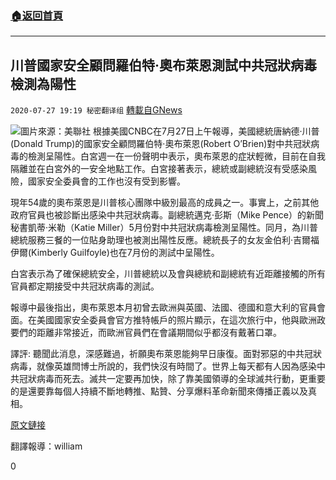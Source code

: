###  [:house:返回首頁](https://github.com/ourhimalayas/txt)
---

## 川普國家安全顧問羅伯特·奧布萊恩測試中共冠狀病毒檢測為陽性
`2020-07-27 19:19 秘密翻译组` [轉載自GNews](https://gnews.org/zh-hant/277824/)

![](https://s3.amazonaws.com/gnews-media-offload/wp-content/uploads/2020/07/27152029/d47056f7380b28a71fd51b5e78ab2b3f.jpg)圖片來源：美聯社
根據美國CNBC在7月27日上午報導，美國總統唐納德·川普(Donald Trump)的國家安全顧問羅伯特·奧布萊恩(Robert O’Brien)對中共冠狀病毒的檢測呈陽性。白宮週一在一份聲明中表示，奧布萊恩的症狀輕微，目前在自我隔離並在白宮外的一安全地點工作。白宮接著表示，總統或副總統沒有受感染風險，國家安全委員會的工作也沒有受到影響。

現年54歲的奧布萊恩是川普核心團隊中級別最高的成員之一。事實上，之前其他政府官員也被診斷出感染中共冠狀病毒。副總統邁克·彭斯（Mike Pence）的新聞秘書凱蒂·米勒（Katie Miller）5月份對中共冠狀病毒檢測呈陽性。同月，為川普總統服務三餐的一位貼身助理也被測出陽性反應。總統長子的女友金伯利·吉爾福伊爾(Kimberly Guilfoyle)也在7月份的測試中呈陽性。

白宮表示為了確保總統安全，川普總統以及會與總統和副總統有近距離接觸的所有官員都定期接受中共冠狀病毒的測試。

報導中最後指出，奧布萊恩本月初曾去歐洲與英國、法國、德國和意大利的官員會面。在美國國家安全委員會官方推特帳戶的照片顯示，在這次旅行中，他與歐洲政要們的距離非常接近，而歐洲官員們在會議期間似乎都沒有戴著口罩。

譯評: 聽聞此消息，深感難過，祈願奧布萊恩能夠早日康復。面對邪惡的中共冠狀病毒，就像英雄閆博士所說的，我們快沒有時間了。世界上每天都有人因為感染中共冠狀病毒而死去。滅共一定要再加快，除了靠美國領導的全球滅共行動，更重要的是還要靠每個人持續不斷地轉推、點贊、分享爆料革命新聞來傳播正義以及真相。

[原文鏈接](https://www.cnbc.com/2020/07/27/coronavirus-trump-national-security-advisor-robert-obrien-tests-positive.html)

翻譯報導：william

0
